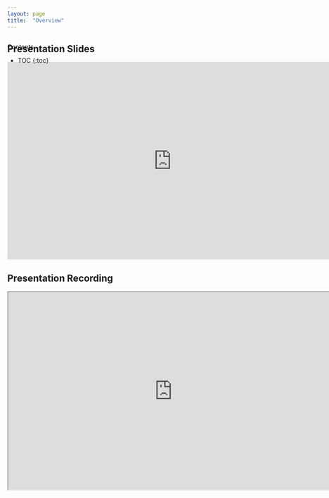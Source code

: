 ```yaml
---
layout: page
title:  "Overview"
---
```



<div id="toc_container" style="position: absolute" markdown="1">
<p class="toc_title">Contents</p>

* TOC
{:toc}
</div>


## Presentation Slides
<iframe src="https://docs.google.com/presentation/d/e/2PACX-1vRWeCfYz576Ea4rwk_AgRi_B8ijhtAV30nXE6lGDFEwIZN9Xfddo-FZQ9ZZTYl7DjTfXCfEGEFD9kNd/embed?start=false&loop=false&delayms=10000" frameborder="0" width="746" height="449" allowfullscreen="true" mozallowfullscreen="true" webkitallowfullscreen="true"></iframe>

## Presentation Recording
<iframe src="https://drive.google.com/file/d/1H7VEBZKydBvNaR9A7Shr7JiObMFKDJxR/preview" width="746" height="449" allow="autoplay"></iframe>
